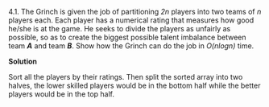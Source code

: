 4.1. The Grinch is given the job of partitioning *2n* players into two teams of *n* players each. Each player has a numerical rating that measures how good he/she is at the game. He seeks to divide the players as unfairly as possible, so as to create the biggest possible talent imbalance between team ***A*** and team ***B***. Show how the Grinch can do the job in *O(nlogn)* time.

**Solution**

Sort all the players by their ratings. Then split the sorted array into two halves, the lower skilled players would be in the bottom half while the better players would be in the top half.

